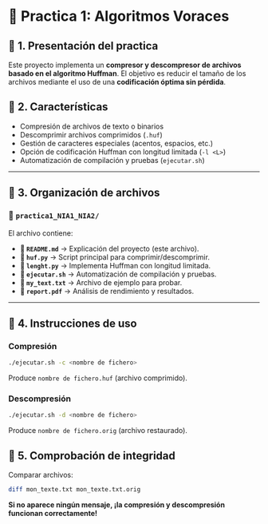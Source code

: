 # 📌 Practica 1: Algoritmos Voraces

## 📌 1. Presentación del practica
Este proyecto implementa un **compresor y descompresor de archivos basado en el algoritmo Huffman**.
El objetivo es reducir el tamaño de los archivos mediante el uso de una **codificación óptima sin pérdida**.

## 📌 2. Características
* Compresión de archivos de texto o binarios
* Descomprimir archivos comprimidos (`.huf`)
* Gestión de caracteres especiales (acentos, espacios, etc.)
* Opción de codificación Huffman con longitud limitada (`-l <L>`)
* Automatización de compilación y pruebas (`ejecutar.sh`)

---

## 📌 3. Organización de archivos
### 📂 `practica1_NIA1_NIA2/`
El archivo contiene:
- **📜 `README.md`** → Explicación del proyecto (este archivo).
- **📜 `huf.py`** → Script principal para comprimir/descomprimir.
- **📜 `lenght.py`** → Implementa Huffman con longitud limitada.
- **📜 `ejecutar.sh`** → Automatización de compilación y pruebas.
- **📜 `my_text.txt`** → Archivo de ejemplo para probar.
- **📜 `report.pdf`** → Análisis de rendimiento y resultados.

---
## 📌 4. Instrucciones de uso
### Compresión
```sh
./ejecutar.sh -c <nombre de fichero>
```
Produce `nombre de fichero.huf` (archivo comprimido).

###  Descompresión
```sh
./ejecutar.sh -d <nombre de fichero>
```
Produce `nombre de fichero.orig` (archivo restaurado).

## 📌 5. Comprobación de integridad 
Comparar archivos:
```sh
diff mon_texte.txt mon_texte.txt.orig
```
 **Si no aparece ningún mensaje, ¡la compresión y descompresión funcionan correctamente!**

 

